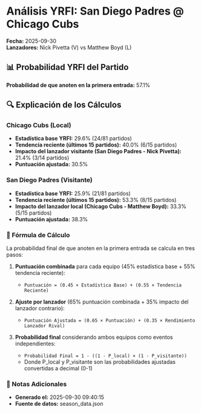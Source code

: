 # Análisis YRFI: San Diego Padres @ Chicago Cubs

**Fecha:** 2025-09-30  
**Lanzadores:** Nick Pivetta (V) vs Matthew Boyd (L)

## 📊 Probabilidad YRFI del Partido

**Probabilidad de que anoten en la primera entrada:** 57.1%

## 🔍 Explicación de los Cálculos

### Chicago Cubs (Local)
- **Estadística base YRFI:** 29.6% (24/81 partidos)
- **Tendencia reciente (últimos 15 partidos):** 40.0% (6/15 partidos)
- **Impacto del lanzador visitante (San Diego Padres - Nick Pivetta):** 21.4% (3/14 partidos)
- **Puntuación ajustada:** 30.5%

### San Diego Padres (Visitante)
- **Estadística base YRFI:** 25.9% (21/81 partidos)
- **Tendencia reciente (últimos 15 partidos):** 53.3% (8/15 partidos)
- **Impacto del lanzador local (Chicago Cubs - Matthew Boyd):** 33.3% (5/15 partidos)
- **Puntuación ajustada:** 38.3%

### 📝 Fórmula de Cálculo

La probabilidad final de que anoten en la primera entrada se calcula en tres pasos:

1. **Puntuación combinada** para cada equipo (45% estadística base + 55% tendencia reciente):
   - `Puntuación = (0.45 × Estadística Base) + (0.55 × Tendencia Reciente)`

2. **Ajuste por lanzador** (65% puntuación combinada + 35% impacto del lanzador contrario):
   - `Puntuación Ajustada = (0.65 × Puntuación) + (0.35 × Rendimiento Lanzador Rival)`

3. **Probabilidad final** considerando ambos equipos como eventos independientes:
   - `Probabilidad Final = 1 - ((1 - P_local) × (1 - P_visitante))`
   - Donde P_local y P_visitante son las probabilidades ajustadas convertidas a decimal (0-1)

### 📌 Notas Adicionales

- **Generado el:** 2025-09-30 09:40:15
- **Fuente de datos:** season_data.json
